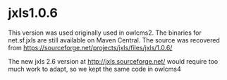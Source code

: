 # jxls1.0.6

This version was used originally used in owlcms2.  The binaries for net.sf.jxls are still available on Maven Central.
The source was recovered from https://sourceforge.net/projects/jxls/files/jxls/1.0.6/

The new jxls 2.6 version at http://jxls.sourceforge.net/ would require too much work to adapt, so we kept the same code in owlcms4
